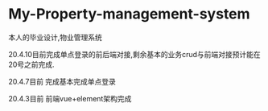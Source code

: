 # My-Property-management-system
本人的毕业设计,物业管理系统


20.4.10目前完成单点登录的前后端对接,剩余基本的业务crud与前端对接预计能在20号之前完成.

20.4.7目前 完成基本完成单点登录

20.4.3目前 前端vue+element架构完成


